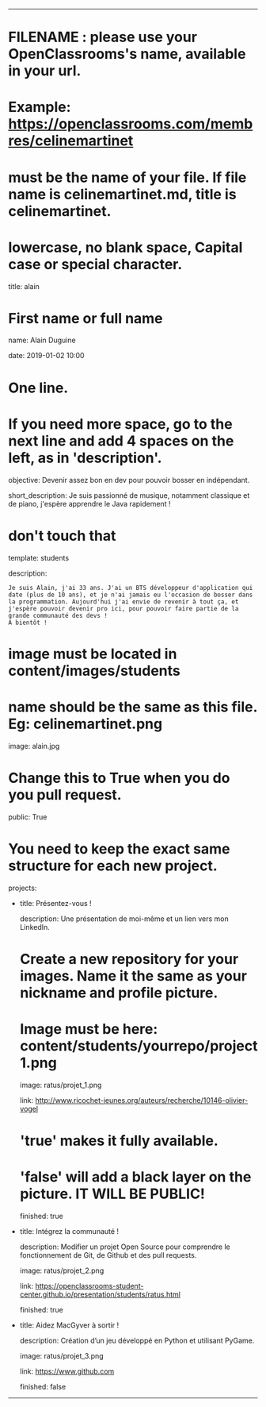 ---


# FILENAME : please use your OpenClassrooms's name, available in your url.

# Example: https://openclassrooms.com/membres/celinemartinet

# must be the name of your file. If file name is celinemartinet.md, title is celinemartinet.

# lowercase, no blank space, Capital case or special character.

title: alain


# First name or full name

name: Alain Duguine

date: 2019-01-02 10:00


# One line.

# If you need more space, go to the next line and add 4 spaces on the left, as in 'description'.

objective: Devenir assez bon en dev pour pouvoir bosser en indépendant.

short_description: Je suis passionné de musique, notamment classique et de piano, j'espère apprendre le Java rapidement !


# don't touch that

template: students

description:

    Je suis Alain, j'ai 33 ans. J'ai un BTS développeur d'application qui date (plus de 10 ans), et je n'ai jamais eu l'occasion de bosser dans la programmation. Aujourd'hui j'ai envie de revenir à tout ça, et j'espère pouvoir devenir pro ici, pour pouvoir faire partie de la grande communauté des devs !
    A bientôt !


# image must be located in content/images/students

# name should be the same as this file. Eg: celinemartinet.png

image: alain.jpg


# Change this to True when you do you pull request.

public: True


# You need to keep the exact same structure for each new project.

projects:

  - title: Présentez-vous !

    description: Une présentation de moi-même et un lien vers mon LinkedIn.

    # Create a new repository for your images. Name it the same as your nickname and profile picture.

    # Image must be here: content/students/yourrepo/project1.png

    image: ratus/projet_1.png

    link: http://www.ricochet-jeunes.org/auteurs/recherche/10146-olivier-vogel

    # 'true' makes it fully available.

    # 'false' will add a black layer on the picture. IT WILL BE PUBLIC!

    finished: true

  - title: Intégrez la communauté !

    description: Modifier un projet Open Source pour comprendre le fonctionnement de Git, de Github et des pull requests. 

    image: ratus/projet_2.png

    link: https://openclassrooms-student-center.github.io/presentation/students/ratus.html

    finished: true

  - title: Aidez MacGyver à sortir !

    description: Création d’un jeu développé en Python et utilisant PyGame.

    image: ratus/projet_3.png

    link: https://www.github.com

    finished: false

---